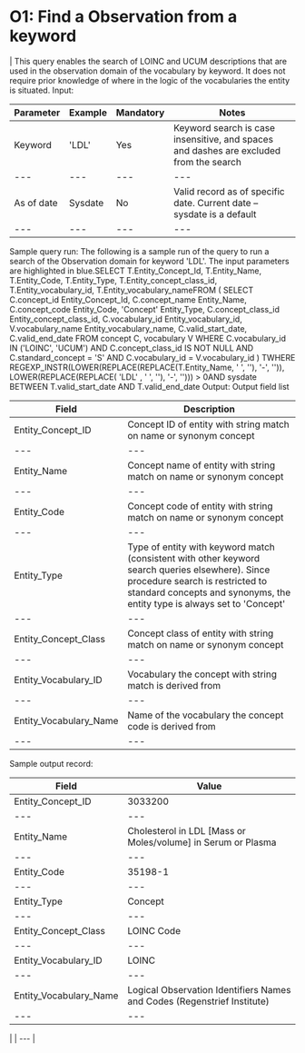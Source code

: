 ###
# O1: Find a Observation from a keyword

| This query enables the search of LOINC and UCUM descriptions that are used in the observation domain of the vocabulary by keyword.
It does not require prior knowledge of where in the logic of the vocabularies the entity is situated.
Input:

|  Parameter |  Example |  Mandatory |  Notes |
| --- | --- | --- | --- |
|  Keyword |  'LDL' |  Yes | Keyword search is case insensitive, and spaces and dashes are excluded from the search |
| --- | --- | --- | --- |
|  As of date |  Sysdate |  No | Valid record as of specific date. Current date – sysdate is a default |
| --- | --- | --- | --- |


Sample query run:
The following is a sample run of the query to run a search of the Observation domain for keyword 'LDL'. The input parameters are highlighted in  blue.SELECT  T.Entity_Concept_Id,        T.Entity_Name,        T.Entity_Code,        T.Entity_Type,        T.Entity_concept_class_id,        T.Entity_vocabulary_id,        T.Entity_vocabulary_nameFROM   (       SELECT  C.concept_id       Entity_Concept_Id,               C.concept_name     Entity_Name,               C.concept_code     Entity_Code,               'Concept'          Entity_Type,               C.concept_class_id    Entity_concept_class_id,               C.vocabulary_id    Entity_vocabulary_id,               V.vocabulary_name  Entity_vocabulary_name,               C.valid_start_date,               C.valid_end_date       FROM    concept         C,                vocabulary      V       WHERE  C.vocabulary_id IN ('LOINC', 'UCUM')       AND    C.concept_class_id IS NOT NULL       AND    C.standard_concept = 'S'       AND    C.vocabulary_id = V.vocabulary_id       ) TWHERE  REGEXP_INSTR(LOWER(REPLACE(REPLACE(T.Entity_Name, ' ', ''), '-', '')),              LOWER(REPLACE(REPLACE( 'LDL' , ' ', ''), '-', ''))) > 0AND     sysdate BETWEEN T.valid_start_date AND T.valid_end_date   Output:
Output field list

|  Field |  Description |
| --- | --- |
|  Entity_Concept_ID | Concept ID of entity with string match on name or synonym concept |
| --- | --- |
|  Entity_Name | Concept name of entity with string match on name or synonym concept |
| --- | --- |
|  Entity_Code | Concept code of entity with string match on name or synonym concept |
| --- | --- |
|  Entity_Type | Type of entity with keyword match (consistent with other keyword search queries elsewhere). Since procedure search is restricted to standard concepts and synonyms, the entity type is always set to 'Concept' |
| --- | --- |
|  Entity_Concept_Class | Concept class of entity with string match on name or synonym concept |
| --- | --- |
|  Entity_Vocabulary_ID | Vocabulary the concept with string match is derived from |
| --- | --- |
|  Entity_Vocabulary_Name | Name of the vocabulary the concept code is derived from |
| --- | --- |


Sample output record:

|  Field |  Value |
| --- | --- |
|  Entity_Concept_ID |  3033200 |
| --- | --- |
|  Entity_Name |  Cholesterol in LDL [Mass or Moles/volume] in Serum or Plasma |
| --- | --- |
|  Entity_Code |  35198-1 |
| --- | --- |
|  Entity_Type |  Concept |
| --- | --- |
|  Entity_Concept_Class |  LOINC Code |
| --- | --- |
|  Entity_Vocabulary_ID |  LOINC |
| --- | --- |
|  Entity_Vocabulary_Name |  Logical Observation Identifiers Names and Codes (Regenstrief Institute) |
| --- | --- |

  |
| --- |



